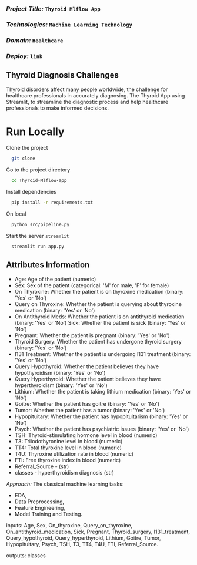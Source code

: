 ### *Project Title:* `Thyroid Mlflow App`

### *Technologies:* `Machine Learning Technology`

### *Domain:* `Healthcare`

### *Deploy:* `link`

## Thyroid Diagnosis Challenges
Thyroid disorders affect many people worldwide, the challenge for healthcare professionals in accurately diagnosing. The Thyroid App using Streamlit, to streamline the diagnostic process and help healthcare professionals to make informed decisions.

# Run Locally

Clone the project

```bash
  git clone
```

Go to the project directory

```bash
  cd Thyroid-Mlflow-app
```

Install dependencies

```bash
  pip install -r requirements.txt
```

On local

```bash
  python src/pipeline.py
  ```

Start the server `streamlit`

```bash
  streamlit run app.py
```

## Attributes Information
* Age: Age of the patient (numeric)
* Sex: Sex of the patient (categorical: 'M' for male, 'F' for female)
* On Thyroxine: Whether the patient is on thyroxine medication (binary: 'Yes' or 'No')
* Query on Thyroxine: Whether the patient is querying about thyroxine medication (binary: 'Yes' or 'No')
* On Antithyroid Meds: Whether the patient is on antithyroid medication (binary: 'Yes' or 'No')
Sick: Whether the patient is sick (binary: 'Yes' or 'No')
* Pregnant: Whether the patient is pregnant (binary: 'Yes' or 'No')
* Thyroid Surgery: Whether the patient has undergone thyroid surgery (binary: 'Yes' or 'No')
* I131 Treatment: Whether the patient is undergoing I131 treatment (binary: 'Yes' or 'No')
* Query Hypothyroid: Whether the patient believes they have hypothyroidism (binary: 'Yes' or 'No')
* Query Hyperthyroid: Whether the patient believes they have hyperthyroidism (binary: 'Yes' or 'No')
* Lithium: Whether the patient is taking lithium medication (binary: 'Yes' or 'No')
* Goitre: Whether the patient has goitre (binary: 'Yes' or 'No')
* Tumor: Whether the patient has a tumor (binary: 'Yes' or 'No')
* Hypopituitary: Whether the patient has hypopituitarism (binary: 'Yes' or 'No')
* Psych: Whether the patient has psychiatric issues (binary: 'Yes' or 'No')
* TSH: Thyroid-stimulating hormone level in blood (numeric)
* T3: Triiodothyronine level in blood (numeric)
* TT4: Total thyroxine level in blood (numeric)
* T4U: Thyroxine utilization rate in blood (numeric)
* FTI: Free thyroxine index in blood (numeric)
* Referral_Source - (str)
* classes - hyperthyroidism diagnosis (str) 

*Approach:* The classical machine learning tasks:
- EDA, 
- Data Preprocessing,
- Feature Engineering, 
- Model Training and Testing.

inputs: Age, Sex, On_thyroxine, Query_on_thyroxine, On_antithyroid_medication, Sick, Pregnant, Thyroid_surgery, I131_treatment, Query_hypothyroid, Query_hyperthyroid, Lithium, Goitre, Tumor, Hypopituitary, Psych, TSH, T3, TT4, T4U, FTI, Referral_Source.

outputs: classes

